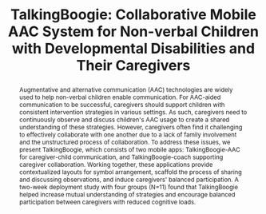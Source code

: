 ---
layout: publication
title: "TalkingBoogie: Collaborative Mobile AAC System for Non-verbal Children with Developmental Disabilities and Their Caregivers"
year: 2020
month: 4
authors:
  - Donghoon Shin
  - Jaeyoon Song
  - Seokwoo Song
  - Jisoo Park
  - Joonhwan Lee
  - Soojin Jun
venue: CHI 2020
venue_full: "Proceedings of the 2020 CHI Conference on Human Factors in Computing Systems"
abstract: "Augmentative and alternative communication (AAC) technologies are widely used to help non-verbal children enable communication. For AAC-aided communication to be successful, caregivers should support children with consistent intervention strategies in various settings. As such, caregivers need to continuously observe and discuss children's AAC usage to create a shared understanding of these strategies. However, caregivers often find it challenging to effectively collaborate with one another due to a lack of family involvement and the unstructured process of collaboration. To address these issues, we present TalkingBoogie, which consists of two mobile apps: TalkingBoogie-AAC for caregiver-child communication, and TalkingBoogie-coach supporting caregiver collaboration. Working together, these applications provide contextualized layouts for symbol arrangement, scaffold the process of sharing and discussing observations, and induce caregivers' balanced participation. A two-week deployment study with four groups (N=11) found that TalkingBoogie helped increase mutual understanding of strategies and encourage balanced participation between caregivers with reduced cognitive loads."
award: Honorable Mention Award
slide: chi2020_talkingboogie_slide.pdf
category: 
  - "Healthcare"
  - "CSCW"
bibtex: |-
  @inproceedings{talkingboogie,
            title = {TalkingBoogie: Collaborative Mobile AAC System for Non-verbal Children with Developmental Disabilities and Their Caregivers},
            author = {Shin, Donghoon and Song, Jaeyoon and Song, Seokwoo and Park, Jisoo and Lee, Joonhwan and Jun, Soojin},
            year = 2020,
            booktitle = {Proceedings of the 2020 CHI Conference on Human Factors in Computing Systems},
            location = {Honolulu, HI, USA},
            publisher = {ACM},
            address = {New York, NY, USA},
            series = {CHI '20},
            doi = {10.1145/3313831.3376154},
            isbn = {978-1-4503-6708-0/20/04},
            url = {http://doi.acm.org/10.1145/3313831.3376154},
            keywords = {AAC, developmental disability, assistive technology, caregiver collaboration, accessibility}
          }
featured: true
---